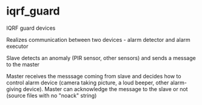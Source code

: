 # iqrf_guard
IQRF guard devices

Realizes communication between two devices - alarm detector and alarm executor


Slave detects an anomaly (PIR sensor, other sensors) and sends a message to the master

Master receives the messsage coming from slave and decides how to control alarm device (camera taking picture, a loud beeper, other alarm-giving device). Master can acknowledge the message to the slave or not (source files with no "noack" string)
